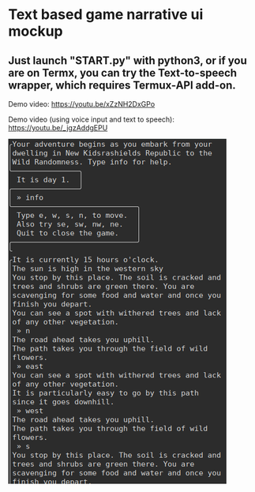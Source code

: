 # Text based game narrative ui mockup
## Just launch "START.py" with python3, or if you are on Termx, you can try the Text-to-speech wrapper, which requires Termux-API add-on.

Demo video: https://youtu.be/xZzNH2DxGPo

Demo video (using voice input and text to speech): https://youtu.be/_jgzAddgEPU

![game](doc/images/Game.png "game")
